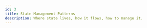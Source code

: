 ```yaml
---
id: 3
title: State Management Patterns
description: Where state lives, how it flows, how to manage it.
---
```

